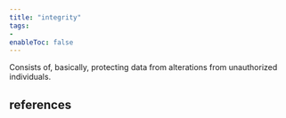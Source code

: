 ```yaml
---
title: "integrity"
tags:
- 
enableToc: false
---
```


Consists of, basically, protecting data from alterations from unauthorized individuals.

## references
